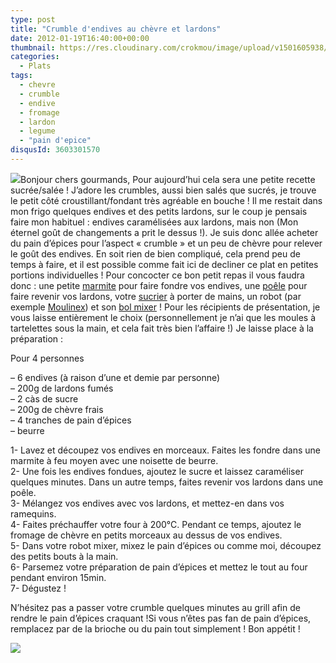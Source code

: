 ```yaml
---
type: post
title: "Crumble d'endives au chèvre et lardons"
date: 2012-01-19T16:40:00+00:00
thumbnail: https://res.cloudinary.com/crokmou/image/upload/v1501605938/MG_6029-73x110_vwkvgx.jpg
categories: 
  - Plats
tags: 
  - chevre
  - crumble
  - endive
  - fromage
  - lardon
  - legume
  - "pain d'epice"
disqusId: 3603301570
---
```


[![](http://4.bp.blogspot.com/-R9tGTKzI8_E/TxgrrGWHVeI/AAAAAAAABd0/_MRoYz_9Ygk/s1600/chat.3.gif)](http://4.bp.blogspot.com/-R9tGTKzI8_E/TxgrrGWHVeI/AAAAAAAABd0/_MRoYz_9Ygk/s1600/chat.3.gif)Bonjour chers gourmands, Pour aujourd’hui cela sera une petite recette sucrée/salée ! J’adore les crumbles, aussi bien salés que sucrés, je trouve le petit côté croustillant/fondant très agréable en bouche ! Il me restait dans mon frigo quelques endives et des petits lardons, sur le coup je pensais faire mon habituel : endives caramélisées aux lardons, mais non (Mon éternel goût de changements a prit le dessus !). Je suis donc allée acheter du pain d’épices pour l’aspect « crumble » et un peu de chèvre pour relever le goût des endives. En soit rien de bien compliqué, cela prend peu de temps à faire, et il est possible comme fait ici de decliner ce plat en petites portions individuelles ! Pour concocter ce bon petit repas il vous faudra donc : une petite [marmite](http://www.rueducommerce.fr/m/pl/malid:15123302) pour faire fondre vos endives, une [poêle](http://www.rueducommerce.fr/m/pl/malid:4769951) pour faire revenir vos lardons, votre [sucrier](http://www.rueducommerce.fr/m/pl/malid:4769905) à porter de mains, un robot (par exemple [Moulinex](http://www.rueducommerce.fr/m/pl/malid:88589)) et son [bol mixer](http://www.rueducommerce.fr/m/pl/malid:15123477) ! Pour les récipients de présentation, je vous laisse entièrement le choix (personnellement je n’ai que les moules à tartelettes sous la main, et cela fait très bien l’affaire !) Je laisse place à la préparation :



Pour 4 personnes

– 6 endives (à raison d’une et demie par personne)  
– 200g de lardons fumés  
– 2 càs de sucre  
– 200g de chèvre frais  
– 4 tranches de pain d’épices  
– beurre

1- Lavez et découpez vos endives en morceaux. Faites les fondre dans une marmite à feu moyen avec une noisette de beurre.  
2- Une fois les endives fondues, ajoutez le sucre et laissez caraméliser quelques minutes. Dans un autre temps, faites revenir vos lardons dans une poêle.  
3- Mélangez vos endives avec vos lardons, et mettez-en dans vos ramequins.  
4- Faites préchauffer votre four à 200°C. Pendant ce temps, ajoutez le fromage de chèvre en petits morceaux au dessus de vos endives.  
5- Dans votre robot mixer, mixez le pain d’épices ou comme moi, découpez des petits bouts à la main.  
6- Parsemez votre préparation de pain d’épices et mettez le tout au four pendant environ 15min.  
7- Dégustez !



N’hésitez pas a passer votre crumble quelques minutes au grill afin de rendre le pain d’épices craquant !Si vous n’êtes pas fan de pain d’épices, remplacez par de la brioche ou du pain tout simplement ! Bon appétit !

[![](http://4.bp.blogspot.com/-2bLosyMFac4/TxhFg0sR2dI/AAAAAAAABec/Mzg1OnlXUmM/s1600/Signature+copie.jpg)](http://4.bp.blogspot.com/-2bLosyMFac4/TxhFg0sR2dI/AAAAAAAABec/Mzg1OnlXUmM/s1600/Signature+copie.jpg)